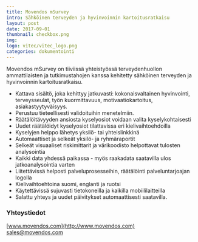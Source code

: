```yaml
---
title: Movendos mSurvey
intro: Sähköinen terveyden ja hyvinvoinnin kartoitusratkaisu
layout: post
date: 2017-09-01
thumbnail: checkbox.png
img: 
logo: vitec/vitec_logo.png
categories: dokumentointi
---
```


Movendos mSurvey on tiiviissä yhteistyössä terveydenhuollon ammattilaisten ja tutkimustahojen kanssa kehitetty sähköinen terveyden ja hyvinvoinnin kartoitusratkaisu.

- Kattava sisältö, joka kehittyy jatkuvasti: kokonaisvaltainen hyvinvointi, terveysseulat, työn kuormittavuus,  motivaatiokartoitus, asiakastyytyväisyys.
- Perustuu tieteellisesti validoituihin menetelmiin.
- Räätälöitävyyden ansiosta kyselyosiot voidaan valita kyselykohtaisesti
- Uudet räätälöidyt kyselyosiot tilattavissa eri kielivaihtoehdoilla
- Kyselyjen helppo lähetys yksilö- tai yhteislinkkinä
- Automaattiset ja selkeät yksilö- ja ryhmäraportit
- Selkeät visuaaliset riskimittarit ja värikoodisto helpottavat tulosten analysointia
- Kaikki data yhdessä paikassa - myös raakadata saatavilla ulos jatkoanalysointia varten
- Liitettävissä helposti palveluprosesseihin, räätälöinti palveluntarjoajan logolla
- Kielivaihtoehtoina suomi, englanti ja ruotsi
- Käytettävissä sujuvasti tietokoneilla ja kaikilla mobiililaitteilla
- Salattu yhteys ja uudet päivitykset automaattisesti saatavilla.

### Yhteystiedot

[www.movendos.com](http://www.movendos.com)  
[sales@movendos.com](mailto://sales@movendos.com)

<a href="https://www.linkedin.com/company/movendos"><i class="fa fa-linkedin"></i></a> 
<a href="https://twitter.com/movendos"><i class="fa fa-twitter"></i></a>  


